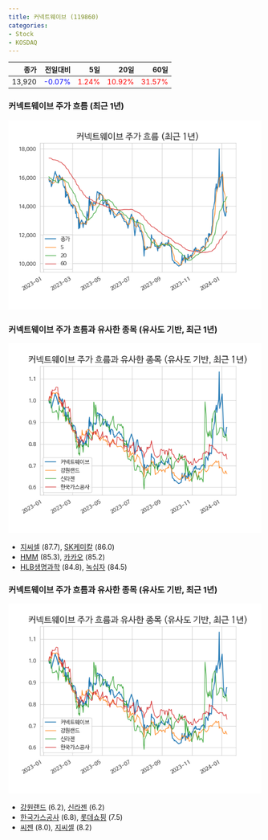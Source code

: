 ```yaml
---
title: 커넥트웨이브 (119860)
categories:
- Stock
- KOSDAQ
---
```


|종가|전일대비|5일|20일|60일|
|---:|-------:|--:|---:|---:|
|13,920|<span style="color: blue">-0.07%</span>|<span style="color: red">1.24%</span>|<span style="color: red">10.92%</span>|<span style="color: red">31.57%</span>|

<!-- more -->
### 커넥트웨이브 주가 흐름 (최근 1년)
![119860](/assets/images/stock/119860.png)


### 커넥트웨이브 주가 흐름과 유사한 종목 (유사도 기반, 최근 1년)
![119860](/assets/images/stock/119860_sim.png)

- [지씨셀](/144510/) (87.7), [SK케미칼](/285130/) (86.0)
- [HMM](/011200/) (85.3), [카카오](/035720/) (85.2)
- [HLB생명과학](/067630/) (84.8), [녹십자](/006280/) (84.5)


### 커넥트웨이브 주가 흐름과 유사한 종목 (유사도 기반, 최근 1년)
![119860](/assets/images/stock/119860_sim.png)

- [강원랜드](/035250/) (6.2), [신라젠](/215600/) (6.2)
- [한국가스공사](/036460/) (6.8), [롯데쇼핑](/023530/) (7.5)
- [씨젠](/096530/) (8.0), [지씨셀](/144510/) (8.2)